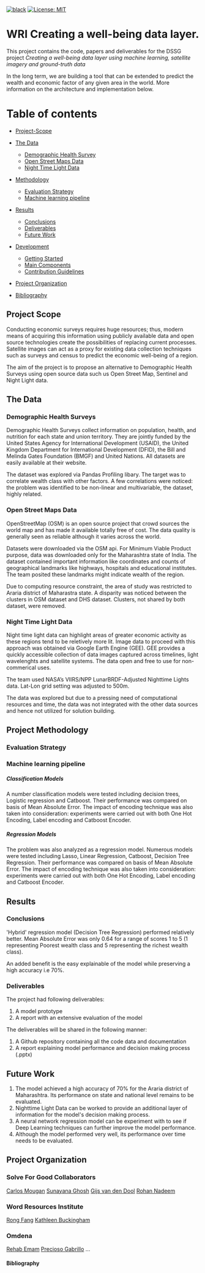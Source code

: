 [![black](https://img.shields.io/badge/code%20style-black-000000.svg)](https://github.com/psf/black)
[![License: MIT](https://img.shields.io/badge/License-MIT-blue.svg)](https://opensource.org/licenses/MIT)

    
# WRI Creating a well-being data layer.

This project contains the code, papers and deliverables for the DSSG project *Creating a well-being data layer using machine learning, satellite imagery and ground-truth data*

In the long term, we are building a tool that can be extended to predict the wealth and economic factor of any given area in the world. 
More information on the architecture and implementation below.

# Table of contents
- [Project-Scope](#Project-Scope)

- [The Data](#The-Data)
    - [Demographic Health Survey](#Demographic-Health-Surveys)
    - [Open Street Maps Data](#Open-Street-Maps-Data)
    - [Night Time Light Data](#Night-Time-Light-Data)
    
- [Methodology](#Night-Time-Light-Data)
    - [Evaluation Strategy](#Evaluation-Strategy)
    - [Machine learning pipeline](#Machine-Learning-Pipeline)
  
 - [Results](#Results)
    - [Conclusions](#Conclusions)
    - [Deliverables](#Deliverables)  
    - [Future Work](#Future-Work)
  
- [Development](#development)
  - [Getting Started](#getting-started)
  - [Main Components](#main-components)
  - [Contribution Guidelines](#contribution-guidelines)
  
- [Project Organization](#Project-Organization)
- [Bibliography](#Bibliography)


## Project Scope
Conducting economic surveys requires huge resources; thus, modern means of acquiring this information using publicly available data and open source technologies create the possibilities of replacing current processes.
Satellite images can act as a proxy for existing data collection techniques such as surveys and census to predict the economic well-being of a region.

The aim of the project is to propose an alternative to Demographic Health Surveys using open source data such us Open Street Map, Sentinel and Night Light data.


## The Data

### Demographic Health Surveys

Demographic Health Surveys collect information on population, health, and nutrition for each state and union territory.
They are jointly funded by the United States Agency for International Development (USAID), the United Kingdom Department for International Development (DFID), the Bill and Melinda Gates Foundation (BMGF) and United Nations.
All datasets are easily available at their website.

The dataset was explored via Pandas Profiling libary. 
The target was to correlate wealth class with other factors. 
A few correlations were noticed: the problem was identified to be non-linear and multivariable, the dataset, highly related. 


### Open Street Maps Data

OpenStreetMap (OSM) is an open source project that crowd sources the world map and has made it available totally free of cost.
The data quality is generally seen as reliable although it varies across the world. 


Datasets were downloaded via the OSM api.
For Minimum Viable Product purpose, data was downloaded only for the Maharashtra state of India.
The dataset contained important information like coordinates and counts of geographical landmarks like highways, hospitals and educational institutes. 
The team posited these landmarks might indicate wealth of the region. 

Due to computing resource constraint, the area of study was restricted to Araria district of Maharastra state. 
A disparity was noticed between the clusters in OSM dataset and DHS dataset. Clusters, not shared by both dataset, were removed. 



### Night Time Light Data

Night time light data can highlight areas of greater economic activity as these regions tend to be reletively more lit.
Image data to proceed with this approach was obtained via Google Earth Engine (GEE). 
GEE provides a quickly accessible collection of data images captured across timelines, light wavelenghts and satellite systems. 
The data open and free to use for non-commerical uses. 

The team used NASA’s VIIRS/NPP LunarBRDF-Adjusted Nighttime Lights data. 
Lat-Lon grid setting was adjusted to 500m. 

The data was explored but due to a pressing need of computational resources and time, the data was not integrated with the other data sources and hence not utilized for solution building. 



## Project Methodology
### Evaluation Strategy

### Machine learning pipeline
##### Classification Models
A number classification models were tested including decision trees, Logistic regression and Catboost. 
Their performance was compared on basis of Mean Absolute Error. 
The impact of encoding technique was also taken into consideration: experiments were carried out with both One Hot Encoding, Label encoding and Catboost Encoder. 

##### Regression Models
The problem was also analyzed as a regression model.
Numerous models were tested including Lasso, Linear Regression, Catboost, Decision Tree Regression. Their performance was compared on basis of Mean Absolute Error. The impact of encoding technique was also taken into consideration: experiments were carried out with both One Hot Encoding, Label encoding and Catboost Encoder. 

## Results

### Conclusions
'Hybrid' regression model (Decision Tree Regression) performed relatively better. Mean Absolute Error was only 0.64 for a range of scores 1 to 5 (1 representing Poorest wealth class and 5 representing the richest wealth class).

An added benefit is the easy explainable of the model while preserving a high accuracy i.e 70%. 


### Deliverables 
The project had following deliverables:
1. A model prototype
2. A report with an extensive evaluation of the model 


The deliverables will be shared in the following manner:
1. A Github repository containing all the code data and documentation
2. A report explaining model performance and decision making process (.pptx)


## Future Work
1. The model achieved a high accuracy of 70% for the Araria district of Maharashtra. Its performance on state and national level remains to be evaluated. 
2. Nighttime Light Data can be worked to provide an additional layer of information for the model's decision making process. 
3. A neural network regression model can be experiment with to see if Deep Learning techniques can further improve the model performance.
4. Although the model performed very well, its performance over time needs to be evaluated.  

## Project Organization
### Solve For Good Collaborators
[Carlos Mougan](https://www.linkedin.com/in/carlosmougan/)
[Sunayana Ghosh](https://www.linkedin.com/in/sunayanag/)
[Gijs van den Dool](https://www.linkedin.com/in/gvddool/)
[Rohan Nadeem ](https://www.linkedin.com/in/rohaan-nadeem/)
### Word Resources Institute
[Rong Fang](https://www.linkedin.com/in/rongfang1/)
[Kathleen Buckingham](https://www.linkedin.com/in/kathleenbuckingham/)

### Omdena
[Rehab Emam](https://www.linkedin.com/in/rehabemam228/)
[Precioso Gabrillo](https://www.linkedin.com/in/precioso-gabrillo-iii/)
...


#### Bibliography


